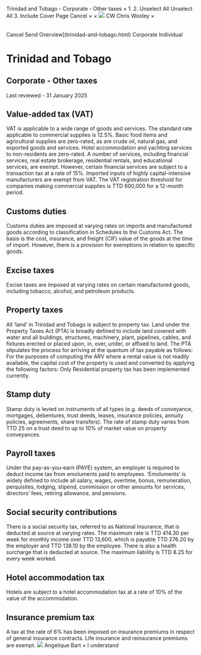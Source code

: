 Trinidad and Tobago - Corporate - Other taxes
×
1.
2.
Unselect All
Unselect All
3.
Include Cover Page
Cancel
×
×
![](-/media/world-wide-tax-summaries/attachments/global---chris-wooley.ashx%3Frev=ac5e5f3223b34096b1afc2a6009c7320&revision=ac5e5f32-23b3-4096-b1af-c2a6009c7320&hash=859B7ADC84DC2CBEC9760E9E6EE7DE6D0A8BFCDF)
CW
Chris Wooley
×
######
Cancel
Send
Overview](trinidad-and-tobago.html)
Corporate
Individual
# Trinidad and Tobago
## Corporate - Other taxes
Last reviewed - 31 January 2025
## Value-added tax (VAT)
VAT is applicable to a wide range of goods and services. The standard rate applicable to commercial supplies is 12.5%.
Basic food items and agricultural supplies are zero-rated, as are crude oil, natural gas, and exported goods and services. Hotel accommodation and yachting services to non-residents are zero-rated.
A number of services, including financial services, real estate brokerage, residential rentals, and educational services, are exempt. However, certain financial services are subject to a transaction tax at a rate of 15%. Imported inputs of highly capital-intensive manufacturers are exempt from VAT.
The VAT registration threshold for companies making commercial supplies is TTD 600,000 for a 12-month period.
## Customs duties
Customs duties are imposed at varying rates on imports and manufactured goods according to classification in Schedules to the Customs Act. The basis is the cost, insurance, and freight (CIF) value of the goods at the time of import. However, there is a provision for exemptions in relation to specific goods.
## Excise taxes
Excise taxes are imposed at varying rates on certain manufactured goods, including tobacco, alcohol, and petroleum products.
## Property taxes
All ‘land’ in Trinidad and Tobago is subject to property tax. Land under the Property Taxes Act (PTA) is broadly defined to include land covered with water and all buildings, structures, machinery, plant, pipelines, cables, and fixtures erected or placed upon, in, over, under, or affixed to land. The PTA stipulates the process for arriving at the quantum of tax payable as follows:
For the purposes of computing the ARV where a rental value is not readily available, the capital cost of the property is used and converted by applying the following factors:
Only Residential property tax has been implemented currently.
## Stamp duty
Stamp duty is levied on instruments of all types (e.g. deeds of conveyance, mortgages, debentures, trust deeds, leases, insurance policies, annuity policies, agreements, share transfers). The rate of stamp duty varies from TTD 25 on a trust deed to up to 10% of market value on property conveyances.
## Payroll taxes
Under the pay-as-you-earn (PAYE) system, an employer is required to deduct income tax from emoluments paid to employees. ‘Emoluments’ is widely defined to include all salary, wages, overtime, bonus, remuneration, perquisites, lodging, stipend, commission or other amounts for services, directors’ fees, retiring allowance, and pensions.
## Social security contributions
There is a social security tax, referred to as National Insurance, that is deducted at source at varying rates. The maximum rate is TTD 414.30 per week for monthly income over TTD 13,600, which is payable TTD 276.20 by the employer and TTD 138.10 by the employee.
There is also a health surcharge that is deducted at source. The maximum liability is TTD 8.25 for every week worked.
## Hotel accommodation tax
Hotels are subject to a hotel accommodation tax at a rate of 10% of the value of the accommodation.
## Insurance premium tax
A tax at the rate of 6% has been imposed on insurance premiums in respect of general insurance contracts. Life insurance and reinsurance premiums are exempt.
![](-/media/world-wide-tax-summaries/attachments/trinidadandtobago---angelique_bart.ashx%3Frev=eecf32b13cd24d44a6ecc6f9c1315055&revision=eecf32b1-3cd2-4d44-a6ec-c6f9c1315055&hash=D2F9CD02221ACE973F2C2E5B638842D00BDF7F5E)
Angelique Bart
×
I understand